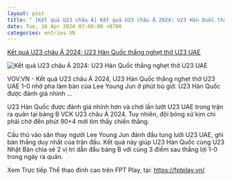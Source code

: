 ```yaml
---
layout: post
title: " [Kết quả U23 châu Á] Kết quả U23 châu Á 2024: U23 Hàn Quốc thắng nghẹt thở U23 UAE"
date: Tue, 16 Apr 2024 07:00:00 +0700
categories: entries VN
---
```

[Kết quả U23 châu Á 2024: U23 Hàn Quốc thắng nghẹt thở U23 UAE](https://vov.vn/the-thao/ket-qua-u23-chau-a-2024-u23-han-quoc-thang-nghet-tho-u23-uae-post1089576.vov)

![Kết quả U23 châu Á 2024: U23 Hàn Quốc thắng nghẹt thở U23 UAE](https://vov-media.emitech.vn/sites/default/files/styles/og_image/public/2024-04/u23%20han%20quoc%20u23%20uae.jpg?v=1713322822)

VOV.VN - Kết quả U23 châu Á 2024, U23 Hàn Quốc thắng nghẹt thở U23 UAE 1-0 nhờ pha làm bàn của Lee Young Jun ở phút bù giờ. U23 Hàn Quốc được đánh giá nhỉnh ...

U23 Hàn Quốc được đánh giá nhỉnh hơn và chơi lấn lướt U23 UAE trong trận ra quân tại bảng B VCK U23 châu Á 2024. Tuy nhiên, đội bóng xứ kim chi phải chờ đến phút 90+4 mới tìm thấy chiến thắng.

Cầu thủ vào sân thay người Lee Young Jun đánh đầu tung lưới U23 UAE, ghi bàn thắng duy nhất của trận đấu. Kết quả này giúp U23 Hàn Quốc cùng U23 Nhật Bản chia sẻ 2 vị trí dẫn đầu bảng B với cùng 3 điểm sau thắng lợi 1-0 trong ngày ra quân.

Xem Trực tiếp Thể thao đỉnh cao trên FPT Play, tại: https://fptplay.vn/

